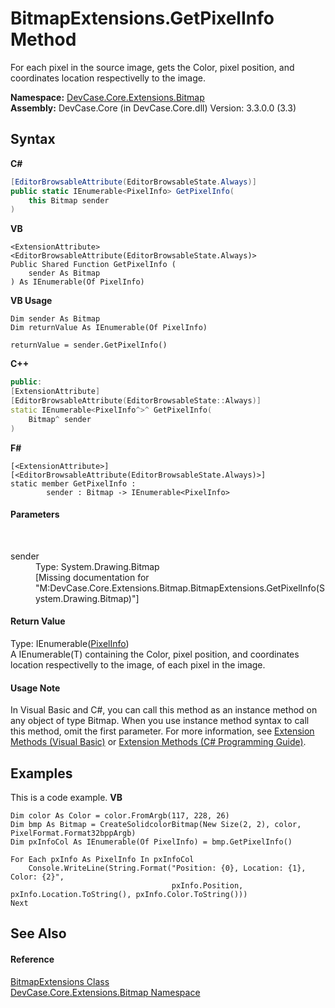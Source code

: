 # BitmapExtensions.GetPixelInfo Method 
 

For each pixel in the source image, gets the Color, pixel position, and coordinates location respectivelly to the image.

**Namespace:**&nbsp;<a href="N_DevCase_Core_Extensions_Bitmap">DevCase.Core.Extensions.Bitmap</a><br />**Assembly:**&nbsp;DevCase.Core (in DevCase.Core.dll) Version: 3.3.0.0 (3.3)

## Syntax

**C#**<br />
``` C#
[EditorBrowsableAttribute(EditorBrowsableState.Always)]
public static IEnumerable<PixelInfo> GetPixelInfo(
	this Bitmap sender
)
```

**VB**<br />
``` VB
<ExtensionAttribute>
<EditorBrowsableAttribute(EditorBrowsableState.Always)>
Public Shared Function GetPixelInfo ( 
	sender As Bitmap
) As IEnumerable(Of PixelInfo)
```

**VB Usage**<br />
``` VB Usage
Dim sender As Bitmap
Dim returnValue As IEnumerable(Of PixelInfo)

returnValue = sender.GetPixelInfo()
```

**C++**<br />
``` C++
public:
[ExtensionAttribute]
[EditorBrowsableAttribute(EditorBrowsableState::Always)]
static IEnumerable<PixelInfo^>^ GetPixelInfo(
	Bitmap^ sender
)
```

**F#**<br />
``` F#
[<ExtensionAttribute>]
[<EditorBrowsableAttribute(EditorBrowsableState.Always)>]
static member GetPixelInfo : 
        sender : Bitmap -> IEnumerable<PixelInfo> 

```


#### Parameters
&nbsp;<dl><dt>sender</dt><dd>Type: System.Drawing.Bitmap<br />\[Missing <param name="sender"/> documentation for "M:DevCase.Core.Extensions.Bitmap.BitmapExtensions.GetPixelInfo(System.Drawing.Bitmap)"\]</dd></dl>

#### Return Value
Type: IEnumerable(<a href="T_DevCase_Core_Imaging_PixelInfo">PixelInfo</a>)<br />A IEnumerable(T) containing the Color, pixel position, and coordinates location respectivelly to the image, of each pixel in the image.

#### Usage Note
In Visual Basic and C#, you can call this method as an instance method on any object of type Bitmap. When you use instance method syntax to call this method, omit the first parameter. For more information, see <a href="https://docs.microsoft.com/dotnet/visual-basic/programming-guide/language-features/procedures/extension-methods">Extension Methods (Visual Basic)</a> or <a href="https://docs.microsoft.com/dotnet/csharp/programming-guide/classes-and-structs/extension-methods">Extension Methods (C# Programming Guide)</a>.

## Examples
This is a code example. 
**VB**<br />
``` VB
Dim color As Color = color.FromArgb(117, 228, 26)
Dim bmp As Bitmap = CreateSolidcolorBitmap(New Size(2, 2), color, PixelFormat.Format32bppArgb)
Dim pxInfoCol As IEnumerable(Of PixelInfo) = bmp.GetPixelInfo()

For Each pxInfo As PixelInfo In pxInfoCol
    Console.WriteLine(String.Format("Position: {0}, Location: {1}, Color: {2}",
                                    pxInfo.Position, pxInfo.Location.ToString(), pxInfo.Color.ToString()))
Next
```


## See Also


#### Reference
<a href="T_DevCase_Core_Extensions_Bitmap_BitmapExtensions">BitmapExtensions Class</a><br /><a href="N_DevCase_Core_Extensions_Bitmap">DevCase.Core.Extensions.Bitmap Namespace</a><br />
